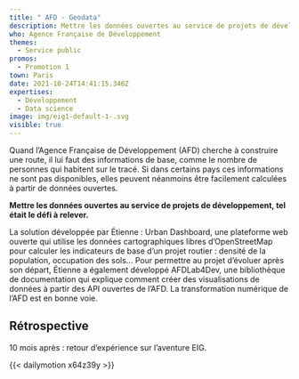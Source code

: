 ```yaml
---
title: " AFD - Geodata"
description: Mettre les données ouvertes au service de projets de développement
who: Agence Française de Développement
themes:
  - Service public
promos:
  - Promotion 1
town: Paris
date: 2021-10-24T14:41:15.346Z
expertises:
  - Développement
  - Data science
image: img/eig1-default-1-.svg
visible: true
---
```


Quand l’Agence Française de Développement (AFD) cherche à construire une route, il lui faut des informations de base, comme le nombre de personnes qui habitent sur le tracé. Si dans certains pays ces informations ne sont pas disponibles, elles peuvent néanmoins être facilement calculées à partir de données ouvertes.

**Mettre les données ouvertes au service de projets de développement, tel était le défi à relever.**

La solution développée par Étienne : Urban Dashboard, une plateforme web ouverte qui utilise les données cartographiques libres d’OpenStreetMap pour calculer les indicateurs de base d’un projet routier : densité de la population, occupation des sols… Pour permettre au projet d’évoluer après son départ, Étienne a également développé AFDLab4Dev, une bibliothèque de documentation qui explique comment créer des visualisations de données à partir des API ouvertes de l’AFD. La transformation numérique de l’AFD est en bonne voie.

## Rétrospective

10 mois après : retour d’expérience sur l’aventure EIG.

{{< dailymotion x64z39y >}}
